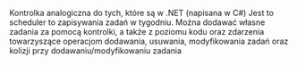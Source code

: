 Kontrolka analogiczna do tych, które są w .NET (napisana w C#)
Jest to scheduler to zapisywania zadań w tygodniu. Można dodawać własne zadania za pomocą kontrolki, a także z poziomu kodu oraz zdarzenia towarzyszące operacjom dodawania, usuwania, modyfikowania zadań oraz kolizji przy dodawaniu/modyfikowaniu zadania

